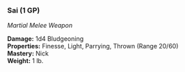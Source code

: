 ### Sai (1 GP)
*Martial Melee Weapon*  

**Damage:** 1d4 Bludgeoning  
**Properties:** Finesse, Light, Parrying, Thrown (Range 20/60)  
**Mastery:** Nick  
**Weight:** 1 lb.